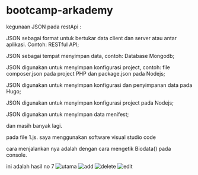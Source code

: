 # bootcamp-arkademy
kegunaan JSON pada restApi :

JSON sebagai format untuk bertukar data client dan server atau antar aplikasi. Contoh: RESTful API;

JSON sebagai tempat menyimpan data, contoh: Database Mongodb;

JSON digunakan untuk menyimpan konfigurasi project, contoh: file composer.json pada project PHP dan package.json pada Nodejs;

JSON digunakan untuk menyimpan konfigurasi dan penyimpanan data pada Hugo;

JSON digunakan untuk menyimpan konfigurasi project pada Nodejs;

JSON digunakan untuk menyimpan data menifest;

dan masih banyak lagi.

pada file 1.js. saya menggunakan software visual studio code

cara menjalankan nya adalah dengan cara mengetik Biodata() pada console.

ini adalah hasil no 7
![utama](https://user-images.githubusercontent.com/52735196/61172998-14519580-a5b7-11e9-9f5d-3dd35eff7256.png)
![add](https://user-images.githubusercontent.com/52735196/61173008-5d094e80-a5b7-11e9-8a3b-5f28e47160d6.png)
![delete](https://user-images.githubusercontent.com/52735196/61173024-9f329000-a5b7-11e9-8923-6484e8517372.png)
![edit](https://user-images.githubusercontent.com/52735196/61173089-84145000-a5b8-11e9-9e17-5e3f3f4eea48.png)
